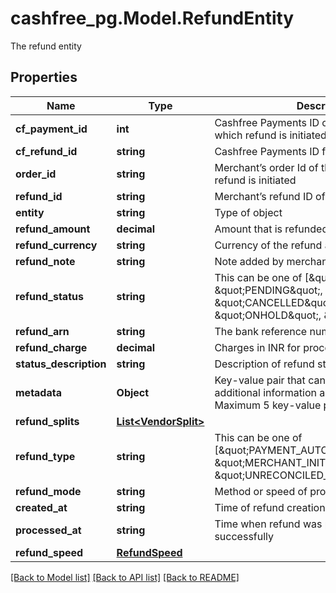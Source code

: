 # cashfree_pg.Model.RefundEntity
The refund entity

## Properties

Name | Type | Description | Notes
------------ | ------------- | ------------- | -------------
**cf_payment_id** | **int** | Cashfree Payments ID of the payment for which refund is initiated | [optional] 
**cf_refund_id** | **string** | Cashfree Payments ID for a refund | [optional] 
**order_id** | **string** | Merchant’s order Id of the order for which refund is initiated | [optional] 
**refund_id** | **string** | Merchant’s refund ID of the refund | [optional] 
**entity** | **string** | Type of object | [optional] 
**refund_amount** | **decimal** | Amount that is refunded | [optional] 
**refund_currency** | **string** | Currency of the refund amount | [optional] 
**refund_note** | **string** | Note added by merchant for the refund | [optional] 
**refund_status** | **string** | This can be one of [\&quot;SUCCESS\&quot;, \&quot;PENDING\&quot;, \&quot;CANCELLED\&quot;, \&quot;ONHOLD\&quot;, \&quot;FAILED\&quot;] | [optional] 
**refund_arn** | **string** | The bank reference number for refund | [optional] 
**refund_charge** | **decimal** | Charges in INR for processing refund | [optional] 
**status_description** | **string** | Description of refund status | [optional] 
**metadata** | **Object** | Key-value pair that can be used to store additional information about the entity. Maximum 5 key-value pairs | [optional] 
**refund_splits** | [**List&lt;VendorSplit&gt;**](VendorSplit.md) |  | [optional] 
**refund_type** | **string** | This can be one of [\&quot;PAYMENT_AUTO_REFUND\&quot;, \&quot;MERCHANT_INITIATED\&quot;, \&quot;UNRECONCILED_AUTO_REFUND\&quot;] | [optional] 
**refund_mode** | **string** | Method or speed of processing refund | [optional] 
**created_at** | **string** | Time of refund creation | [optional] 
**processed_at** | **string** | Time when refund was processed successfully | [optional] 
**refund_speed** | [**RefundSpeed**](RefundSpeed.md) |  | [optional] 

[[Back to Model list]](../README.md#documentation-for-models) [[Back to API list]](../README.md#documentation-for-api-endpoints) [[Back to README]](../README.md)

